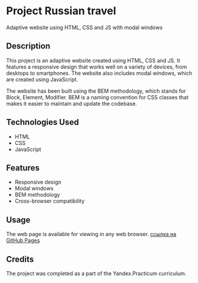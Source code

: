 # Project Russian travel

Adaptive website using HTML, CSS and JS with modal windows

## Description

This project is an adaptive website created using HTML, CSS and JS. It features a responsive design that works well on a variety of devices, from desktops to smartphones. The website also includes modal windows, which are created using JavaScript.

The website has been built using the BEM methodology, which stands for Block, Element, Modifier. BEM is a naming convention for CSS classes that makes it easier to maintain and update the codebase.

## Technologies Used

- HTML
- CSS
- JavaScript

## Features

- Responsive design
- Modal windows
- BEM methodology
- Cross-browser compatibility

## Usage

The web page is available for viewing in any web browser.
[ссылка на GitHub Pages](https://bababum95.github.io/russian-travel/) 

## Credits

The project was completed as a part of the Yandex.Practicum curriculum.